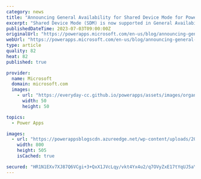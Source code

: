 ```yaml
---
category: news
title: "Announcing General Availability for Shared Device Mode for Power Apps on Android"
excerpt: "Shared Device Mode (SDM) is now supported in General Availability for Power Apps Mobile App on Android devices."
publishedDateTime: 2023-07-03T09:00:00Z
originalUrl: "https://powerapps.microsoft.com/en-us/blog/announcing-general-availability-for-shared-device-mode-for-power-apps-on-android/"
webUrl: "https://powerapps.microsoft.com/en-us/blog/announcing-general-availability-for-shared-device-mode-for-power-apps-on-android/"
type: article
quality: 82
heat: 82
published: true

provider:
  name: Microsoft
  domain: microsoft.com
  images:
    - url: "https://everyday-cc.github.io/powerapps/assets/images/organizations/microsoft.com-50x50.jpg"
      width: 50
      height: 50

topics:
  - Power Apps

images:
  - url: "https://powerappsblogscdn.azureedge.net/wp-content/uploads/2023/06/Mobile_Devices.jpg"
    width: 800
    height: 505
    isCached: true

secured: "HR1N1EXv7XJ87Q6VCgi+3+QxX1JVcLqy/vkt4Yx4u2/q7OVyZxE17tYqUJ5aY4t1AMJJuQTmc6Tex+2VZIIEy0G/a3BIM/UZTfi1SsfqiG0ZfU/H+52n9ZCVFX7FEsvdSFigCxKLzDSrkklwFLUrsKHu+UmqlKNm5r1J3LgZL1CWRl0CyLZtHxk72shNF6YoLNTiuOEzYmZrWBqG8Y/6OUYPGh/qZcMHhzj34w0mX32xOEf9/F9clnYrnnb2qG9OLJn9ML75B2IVktCYv5UJHviU6yC6uxdbY7yM5tS7w0XCAi5B0smFGFwV9etVIjqSOTIbUVtNVXCLdpKsZs9ptAO1/JFEOCOwt0yufDJczsE=;w6qhyO7AXE9Jg96kpZKttQ=="
---
```


